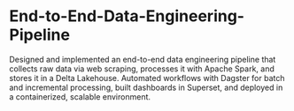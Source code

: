 # End-to-End-Data-Engineering-Pipeline
Designed and implemented an end-to-end data engineering pipeline that collects raw data via web scraping, processes it with Apache Spark, and stores it in a Delta Lakehouse. Automated workflows with Dagster for batch and incremental processing, built dashboards in Superset, and deployed in a containerized, scalable environment.
